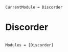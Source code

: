 ```@meta
CurrentModule = Discorder
```

# Discorder

```@index
```

```@autodocs
Modules = [Discorder]
```
